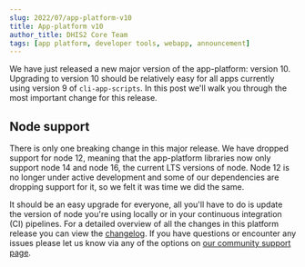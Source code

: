 ```yaml
---
slug: 2022/07/app-platform-v10
title: App-platform v10
author_title: DHIS2 Core Team
tags: [app platform, developer tools, webapp, announcement]
---
```


We have just released a new major version of the app-platform: version 10. Upgrading to version 10 should be relatively easy for all apps currently using version 9 of `cli-app-scripts`. In this post we'll walk you through the most important change for this release.

<!--truncate-->
## Node support

There is only one breaking change in this major release. We have dropped support for node 12, meaning that the app-platform libraries now only support node 14 and node 16, the current LTS versions of node. Node 12 is no longer under active development and some of our dependencies are dropping support for it, so we felt it was time we did the same.

It should be an easy upgrade for everyone, all you'll have to do is update the version of node you're using locally or in your continuous integration (CI) pipelines. For a detailed overview of all the changes in this platform release you can view the [changelog](https://github.com/dhis2/app-platform/blob/master/CHANGELOG.md#1000-2022-07-26). If you have questions or encounter any issues please let us know via any of the options on [our community support page](https://developers.dhis2.org/community/support).
